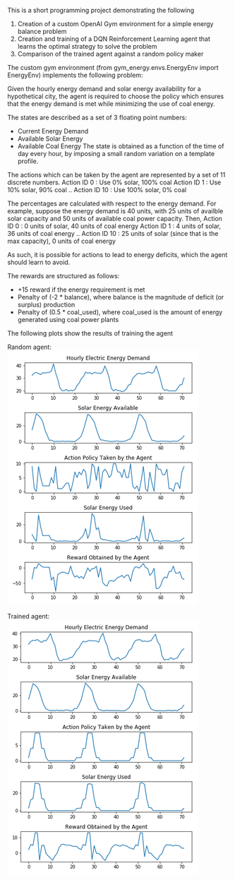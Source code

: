 This is a short programming project demonstrating the following

1. Creation of a custom OpenAI Gym environment for a simple energy balance problem
2. Creation and training of a DQN Reinforcement Learning agent that learns the optimal strategy to solve the problem
3. Comparison of the trained agent against a random policy maker

The custom gym environment (from gym_energy.envs.EnergyEnv import EnergyEnv) implements the following problem:

Given the hourly energy demand and solar energy availability for a hypothetical city, the agent is required to choose the policy which ensures that the energy demand is met while minimizing the use of coal energy.

The states are described as a set of 3 floating point numbers:
- Current Energy Demand
- Available Solar Energy
- Available Coal Energy
The state is obtained as a function of the time of day every hour, by imposing a small random variation on a template profile.

The actions which can be taken by the agent are represented by a set of 11 discrete numbers.
Action ID 0 : Use 0% solar, 100% coal
Action ID 1 : Use 10% solar, 90% coal
..
Action ID 10 : Use 100% solar, 0% coal 

The percentages are calculated with respect to the energy demand. 
For example, suppose the energy demand is 40 units, with 25 units of availble solar capacity and 50 units of available coal power capacity. Then,
Action ID 0 : 0 units of solar, 40 units of coal energy
Action ID 1 : 4 units of solar, 36 units of coal energy
..
Action ID 10 : 25 units of solar (since that is the max capacity), 0 units of coal energy

As such, it is possible for actions to lead to energy deficits, which the agent should learn to avoid.

The rewards are structured as follows:
- +15 reward if the energy requirement is met
- Penalty of (-2 * balance), where balance is the magnitude of deficit (or surplus) production
- Penalty of (0.5 * coal_used), where coal_used is the amount of energy generated using coal power plants

The following plots show the results of training the agent

Random agent:
![Random Agent](plots\\random_agent.png)

Trained agent:
![Trained Agent](plots\\trained_agent.png)